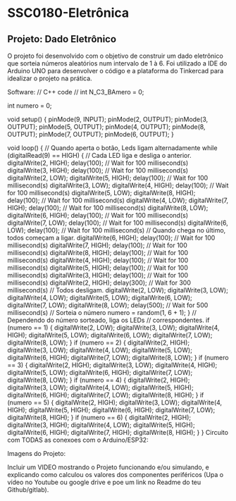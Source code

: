 # SSC0180-Eletrônica
## Projeto: Dado Eletrônico
O projeto foi desenvolvido com o objetivo de construir um dado eletrônico que sorteia números aleatórios num intervalo de 1 à 6. Foi utilizado a IDE do Arduino UNO para desenvolver o código e a plataforma do Tinkercad para idealizar o projeto na prática.

Software:
// C++ code
//
int N_C3_BAmero = 0;

int numero = 0;

void setup()
{
  pinMode(9, INPUT);
  pinMode(2, OUTPUT);
  pinMode(3, OUTPUT);
  pinMode(5, OUTPUT);
  pinMode(4, OUTPUT);
  pinMode(8, OUTPUT);
  pinMode(7, OUTPUT);
  pinMode(6, OUTPUT);
}

void loop()
{
  // Quando aperta o botão, Leds ligam alternadamente
  while (digitalRead(9) == HIGH) {
    // Cada LED liga e desliga o anterior.
    digitalWrite(2, HIGH);
    delay(100); // Wait for 100 millisecond(s)
    digitalWrite(3, HIGH);
    delay(100); // Wait for 100 millisecond(s)
    digitalWrite(2, LOW);
    digitalWrite(5, HIGH);
    delay(100); // Wait for 100 millisecond(s)
    digitalWrite(3, LOW);
    digitalWrite(4, HIGH);
    delay(100); // Wait for 100 millisecond(s)
    digitalWrite(5, LOW);
    digitalWrite(8, HIGH);
    delay(100); // Wait for 100 millisecond(s)
    digitalWrite(4, LOW);
    digitalWrite(7, HIGH);
    delay(100); // Wait for 100 millisecond(s)
    digitalWrite(8, LOW);
    digitalWrite(6, HIGH);
    delay(100); // Wait for 100 millisecond(s)
    digitalWrite(7, LOW);
    delay(100); // Wait for 100 millisecond(s)
    digitalWrite(6, LOW);
    delay(100); // Wait for 100 millisecond(s)
    // Quando chega no último, todos começam a ligar.
    digitalWrite(6, HIGH);
    delay(100); // Wait for 100 millisecond(s)
    digitalWrite(7, HIGH);
    delay(100); // Wait for 100 millisecond(s)
    digitalWrite(8, HIGH);
    delay(100); // Wait for 100 millisecond(s)
    digitalWrite(4, HIGH);
    delay(100); // Wait for 100 millisecond(s)
    digitalWrite(5, HIGH);
    delay(100); // Wait for 100 millisecond(s)
    digitalWrite(3, HIGH);
    delay(100); // Wait for 100 millisecond(s)
    digitalWrite(2, HIGH);
    delay(300); // Wait for 300 millisecond(s)
    // Todos desligam.
    digitalWrite(2, LOW);
    digitalWrite(3, LOW);
    digitalWrite(4, LOW);
    digitalWrite(5, LOW);
    digitalWrite(6, LOW);
    digitalWrite(7, LOW);
    digitalWrite(8, LOW);
    delay(500); // Wait for 500 millisecond(s)
    // Sorteia o número
    numero = random(1, 6 + 1);
  }
  // Dependendo do número sorteado, liga os LEDs
  // correspondentes.
  if (numero == 1) {
    digitalWrite(2, LOW);
    digitalWrite(3, LOW);
    digitalWrite(4, HIGH);
    digitalWrite(5, LOW);
    digitalWrite(6, LOW);
    digitalWrite(7, LOW);
    digitalWrite(8, LOW);
  }
  if (numero == 2) {
    digitalWrite(2, HIGH);
    digitalWrite(3, LOW);
    digitalWrite(4, LOW);
    digitalWrite(5, LOW);
    digitalWrite(6, HIGH);
    digitalWrite(7, LOW);
    digitalWrite(8, LOW);
  }
  if (numero == 3) {
    digitalWrite(2, HIGH);
    digitalWrite(3, LOW);
    digitalWrite(4, HIGH);
    digitalWrite(5, LOW);
    digitalWrite(6, HIGH);
    digitalWrite(7, LOW);
    digitalWrite(8, LOW);
  }
  if (numero == 4) {
    digitalWrite(2, HIGH);
    digitalWrite(3, LOW);
    digitalWrite(4, LOW);
    digitalWrite(5, HIGH);
    digitalWrite(6, HIGH);
    digitalWrite(7, LOW);
    digitalWrite(8, HIGH);
  }
  if (numero == 5) {
    digitalWrite(2, HIGH);
    digitalWrite(3, LOW);
    digitalWrite(4, HIGH);
    digitalWrite(5, HIGH);
    digitalWrite(6, HIGH);
    digitalWrite(7, LOW);
    digitalWrite(8, HIGH);
  }
  if (numero == 6) {
    digitalWrite(2, HIGH);
    digitalWrite(3, HIGH);
    digitalWrite(4, LOW);
    digitalWrite(5, HIGH);
    digitalWrite(6, HIGH);
    digitalWrite(7, HIGH);
    digitalWrite(8, HIGH);
  }
}
Circuito com TODAS as conexoes com o Arduino/ESP32:

Imagens do Projeto:

Incluir um VIDEO mostrando o Projeto funcionando e/ou simulando, e explicando como calculou os valores dos componentes periféricos (Upa o vídeo no Youtube ou google drive e poe um link no Readme do teu Github/gitlab).

